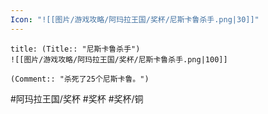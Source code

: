 ```yaml
---
Icon: "![[图片/游戏攻略/阿玛拉王国/奖杯/尼斯卡鲁杀手.png|30]]"
---
```

```ad-common-bronze-trophy
title: (Title:: "尼斯卡鲁杀手")
![[图片/游戏攻略/阿玛拉王国/奖杯/尼斯卡鲁杀手.png|100]]

(Comment:: "杀死了25个尼斯卡鲁。")
```

#阿玛拉王国/奖杯 #奖杯 #奖杯/铜
